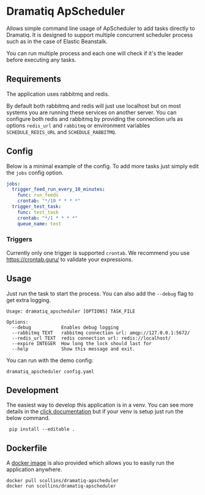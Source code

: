 # Dramatiq ApScheduler
Allows simple command line usage of ApScheduler to add tasks directly to Dramatiq. It is designed to support multiple concurrent scheduler process such as in the case of Elastic Beanstalk.

You can run multiple process and each one will check if it's the leader before executing any tasks.

## Requirements
The application uses rabbitmq and redis.

By default both rabbitmq and redis will just use localhost but on most systems you are running these services on another server. You can configure both redis and rabbitmq by providing the connection urls as options `redis_url` and `rabbitmq` or environment variables `SCHEDULE_REDIS_URL` and `SCHEDULE_RABBITMQ`.

## Config
Below is a minimal example of the config. To add more tasks just simply edit the `jobs` config option.  
 
```yaml
jobs:
  trigger_feed_run_every_10_minutes:
    func: run_feeds
    crontab: "*/10 * * * *"
  trigger_test_task:
    func: test_task
    crontab: "*/1 * * * *"
    queue_name: test
```

### Triggers
Currently only one trigger is supported `crontab`. We recommend you use https://crontab.guru/ to validate your expressions.

## Usage
Just run the task to start the process. You can also add the `--debug` flag to get extra logging.

```
Usage: dramatiq_apscheduler [OPTIONS] TASK_FILE

Options:
  --debug           Enables debug logging
  --rabbitmq TEXT   rabbitmq connection url: amqp://127.0.0.1:5672/
  --redis_url TEXT  redis connection url: redis://localhost/
  --expire INTEGER  How long the lock should last for
  --help            Show this message and exit.
```

You can run with the demo config:

    dramatiq_apscheduler config.yaml
    
## Development
The easiest way to develop this application is in a venv. You can see more details in the [click documentation](https://click.palletsprojects.com/en/7.x/setuptools/) but if your venv is setup just run the below command.
 
     pip install --editable .

## Dockerfile
A [docker image](https://hub.docker.com/r/scollins/dramatiq-apscheduler) is also provided which allows you to easily run the application anywhere.

    docker pull scollins/dramatiq-apscheduler
    docker run scollins/dramatiq-apscheduler